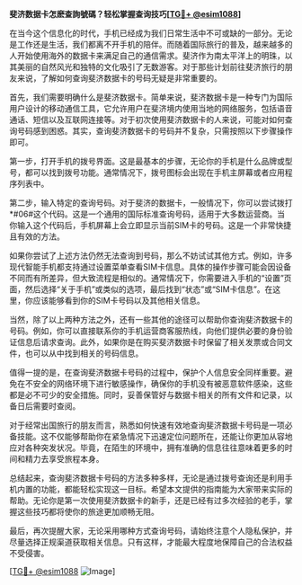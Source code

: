 **斐济数据卡怎麽查詢號碼？轻松掌握查询技巧[[TG💪+ @esim1088](https://t.me/s/esim1088)]**

在当今这个信息化的时代，手机已经成为我们日常生活中不可或缺的一部分。无论是工作还是生活，我们都离不开手机的陪伴。而随着国际旅行的普及，越来越多的人开始使用海外的数据卡来满足自己的通信需求。斐济作为南太平洋上的明珠，以其美丽的自然风光和独特的文化吸引了无数游客。对于那些计划前往斐济旅行的朋友来说，了解如何查询斐济数据卡的号码无疑是非常重要的。

首先，我们需要明确什么是斐济数据卡。简单来说，斐济数据卡是一种专门为国际用户设计的移动通信工具，它允许用户在斐济境内使用当地的网络服务，包括语音通话、短信以及互联网连接等。对于初次使用斐济数据卡的人来说，可能对如何查询号码感到困惑。其实，查询斐济数据卡的号码并不复杂，只需按照以下步骤操作即可。

第一步，打开手机的拨号界面。这是最基本的步骤，无论你的手机是什么品牌或型号，都可以找到拨号功能。通常情况下，拨号图标会出现在手机主屏幕或者应用程序列表中。

第二步，输入特定的查询号码。对于斐济的数据卡，一般情况下，你可以尝试拨打*#06#这个代码。这是一个通用的国际标准查询号码，适用于大多数运营商。当你输入这个代码后，手机屏幕上会立即显示当前SIM卡的号码。这是一个非常快捷且有效的方法。

如果你尝试了上述方法仍然无法查询到号码，那么不妨试试其他方式。例如，许多现代智能手机都支持通过设置菜单查看SIM卡信息。具体的操作步骤可能会因设备不同而有所差异，但大致流程是相似的。通常情况下，你需要进入手机的“设置”页面，然后选择“关于手机”或类似的选项，最后找到“状态”或“SIM卡信息”。在这里，你应该能够看到你的SIM卡号码以及其他相关信息。

当然，除了以上两种方法之外，还有一些其他的途径可以帮助你查询斐济数据卡的号码。例如，你可以直接联系你的手机运营商客服热线，向他们提供必要的身份验证信息后请求查询。此外，如果你是在购买斐济数据卡时保留了相关发票或合同文件，也可以从中找到相关的号码信息。

值得一提的是，在查询斐济数据卡号码的过程中，保护个人信息安全同样重要。避免在不安全的网络环境下进行敏感操作，确保你的手机没有被恶意软件感染，这些都是必不可少的安全措施。同时，妥善保管好与数据卡相关的所有文件和记录，以备日后需要时查阅。

对于经常出国旅行的朋友而言，熟悉如何快速有效地查询斐济数据卡号码是一项必备技能。这不仅能够帮助你在紧急情况下迅速定位问题所在，还能让你更加从容地应对各种突发状况。毕竟，在陌生的环境中，拥有准确的信息往往意味着更多的时间和精力去享受旅程本身。

总结起来，查询斐济数据卡号码的方法多种多样，无论是通过拨号查询还是利用手机内置的功能，都能轻松实现这一目标。希望本文提供的指南能为大家带来实际的帮助。无论你是第一次使用斐济数据卡的新手，还是已经有过多次经验的老手，掌握这些技巧都将使你的旅途更加顺畅无阻。

最后，再次提醒大家，无论采用哪种方式查询号码，请始终注意个人隐私保护，并尽量选择正规渠道获取相关信息。只有这样，才能最大程度地保障自己的合法权益不受侵害。

[[TG💪+ @esim1088](https://t.me/s/esim1088) ![Image](https://i.postimg.cc/4NQfJmqS/Snipaste-2025-05-13-00-14-12.png)]